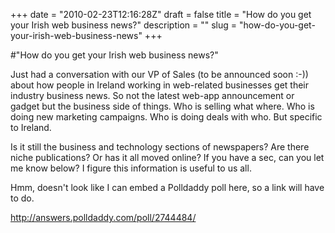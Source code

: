 +++
date = "2010-02-23T12:16:28Z"
draft = false
title = "How do you get your Irish web business news?"
description = ""
slug = "how-do-you-get-your-irish-web-business-news"
+++

#"How do you get your Irish web business news?"


 <p>Just had a conversation with our VP of Sales (to be announced soon :-)) about how people in Ireland working in web-related businesses get their industry business news. So not the latest web-app announcement or gadget but the business side of things. Who is selling what where. Who is doing new marketing campaigns. Who is doing deals with who. But specific to Ireland.</p>
<p>Is it still the business and technology sections of newspapers? Are there niche&nbsp;publications? Or has it all moved online? If you have a sec, can you let me know below? I figure this information is useful to us all.</p>
<p>Hmm, doesn't look like I can embed a Polldaddy poll here, so a link will have to do.</p>
<p><a href="http://answers.polldaddy.com/poll/2744484/"> <a href="http://answers.polldaddy.com/poll/2744484/">http://answers.polldaddy.com/poll/2744484/</a></a></p>
 